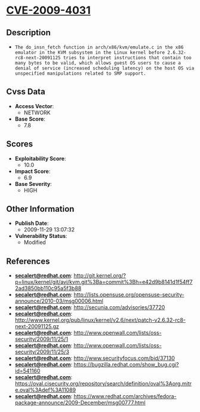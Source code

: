 
# [CVE-2009-4031](http://git.kernel.org/?p=linux/kernel/git/avi/kvm.git%3Ba=commit%3Bh=e42d9b8141d1f54ff72ad3850bb110c95a5f3b88)

## Description

- `The do_insn_fetch function in arch/x86/kvm/emulate.c in the x86 emulator in the KVM subsystem in the Linux kernel before 2.6.32-rc8-next-20091125 tries to interpret instructions that contain too many bytes to be valid, which allows guest OS users to cause a denial of service (increased scheduling latency) on the host OS via unspecified manipulations related to SMP support.`

## Cvss Data

- **Access Vector**:
  - NETWORK
- **Base Score**:
  - 7.8

## Scores

- **Exploitability Score**:
  - 10.0
- **Impact Score**:
  - 6.9
- **Base Severity**:
  - HIGH

## Other Information

- **Publish Date**:
  - 2009-11-29 13:07:32
- **Vulnerability Status**:
  - Modified

## References

- **secalert@redhat.com**: http://git.kernel.org/?p=linux/kernel/git/avi/kvm.git%3Ba=commit%3Bh=e42d9b8141d1f54ff72ad3850bb110c95a5f3b88
- **secalert@redhat.com**: http://lists.opensuse.org/opensuse-security-announce/2010-03/msg00006.html
- **secalert@redhat.com**: http://secunia.com/advisories/37720
- **secalert@redhat.com**: http://www.kernel.org/pub/linux/kernel/v2.6/next/patch-v2.6.32-rc8-next-20091125.gz
- **secalert@redhat.com**: http://www.openwall.com/lists/oss-security/2009/11/25/1
- **secalert@redhat.com**: http://www.openwall.com/lists/oss-security/2009/11/25/3
- **secalert@redhat.com**: http://www.securityfocus.com/bid/37130
- **secalert@redhat.com**: https://bugzilla.redhat.com/show_bug.cgi?id=541160
- **secalert@redhat.com**: https://oval.cisecurity.org/repository/search/definition/oval%3Aorg.mitre.oval%3Adef%3A11089
- **secalert@redhat.com**: https://www.redhat.com/archives/fedora-package-announce/2009-December/msg00777.html
